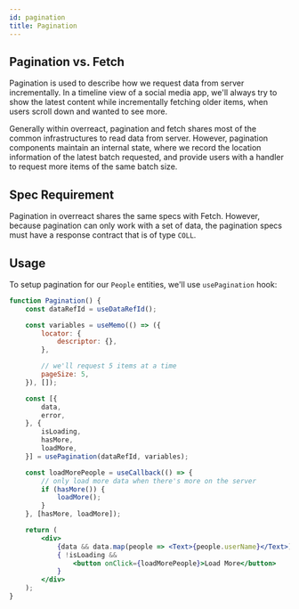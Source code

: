 ```yaml
---
id: pagination
title: Pagination 
---
```


## Pagination vs. Fetch

Pagination is used to describe how we request data from server incrementally. In a timeline view of a social media app, we'll always try to show the latest content while incrementally fetching older items, when users scroll down and wanted to see more.

Generally within overreact, pagination and fetch shares most of the common infrastructures to read data from server. However, pagination components maintain an internal state, where we record the location information of the latest batch requested, and provide users with a handler to request more items of the same batch size.

## Spec Requirement

Pagination in overreact shares the same specs with Fetch. However, because pagination can only work with a set of data, the pagination specs must have a response contract that is of type `COLL`.

## Usage

To setup pagination for our `People` entities, we'll use `usePagination` hook:

```jsx title="pagination.js"
function Pagination() {
    const dataRefId = useDataRefId();

    const variables = useMemo(() => ({
        locator: {
            descriptor: {},
        },

        // we'll request 5 items at a time
        pageSize: 5,
    }), []);

    const [{
        data,
        error,
    }, {
        isLoading,
        hasMore,
        loadMore,
    }] = usePagination(dataRefId, variables);

    const loadMorePeople = useCallback(() => {
        // only load more data when there's more on the server
        if (hasMore()) {
            loadMore();
        }
    }, [hasMore, loadMore]);

    return (
        <div>
            {data && data.map(people => <Text>{people.userName}</Text>)}
            { !isLoading && 
                <button onClick={loadMorePeople}>Load More</button>
            }
        </div>
    );
}
```


